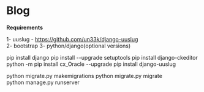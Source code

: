 # Blog

<strong>Requirements</strong>

1- uuslug - https://github.com/un33k/django-uuslug<br/>
2- bootstrap
3- python/django(optional versions)


pip install django
pip install --upgrade setuptools
pip install django-ckeditor
python -m pip install cx_Oracle --upgrade
pip install django-uuslug


python migrate.py makemigrations
python migrate.py migrate  
python manage.py runserver